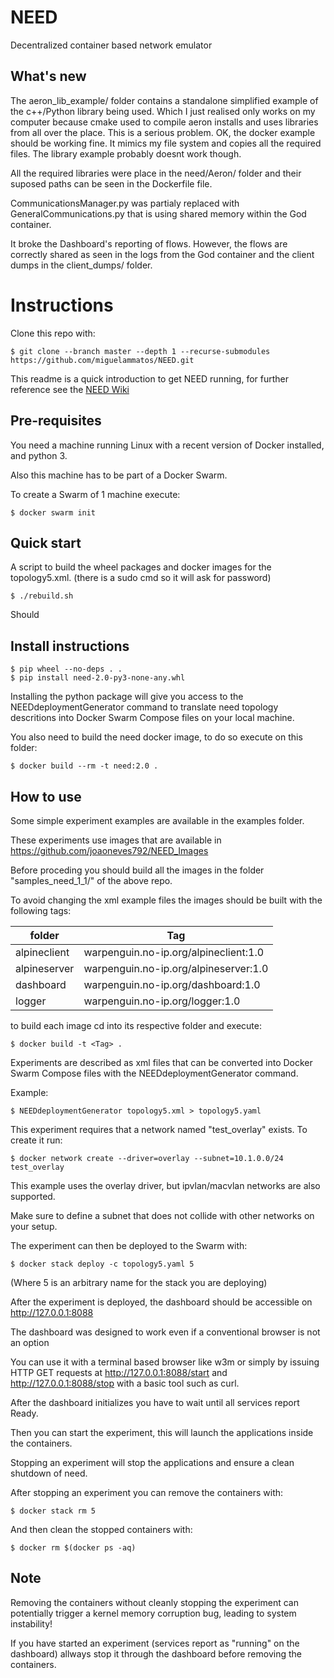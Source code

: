 # NEED
Decentralized container based network emulator


## What's new

The aeron_lib_example/ folder contains a standalone simplified example of the c++/Python library being used. 
Which I just realised only works on my computer because cmake used to compile aeron installs and uses libraries from all over the place. 
This is a serious problem. 
OK, the docker example should be working fine. It mimics my file system and copies all the required files. 
The library example probably doesnt work though. 

All the required libraries were place in the need/Aeron/ folder and their suposed paths can be seen in the Dockerfile file.

CommunicationsManager.py was partialy replaced with GeneralCommunications.py that is using shared memory within the God container.

It broke the Dashboard's reporting of flows. 
However, the flows are correctly shared as seen in the logs from the God container and the client dumps in the client_dumps/ folder.



# Instructions 

Clone this repo with:
```
$ git clone --branch master --depth 1 --recurse-submodules https://github.com/miguelammatos/NEED.git
```

This readme is a quick introduction to get NEED running, for further reference see the [NEED Wiki](https://github.com/miguelammatos/NEED/wiki)

## Pre-requisites
You need a machine running Linux with a recent version of Docker installed, and python 3.

Also this machine has to be part of a Docker Swarm.

To create a Swarm of 1 machine execute:
```
$ docker swarm init
```

## Quick start

A script to build the wheel packages and docker images for the topology5.xml. 
(there is a sudo cmd so it will ask for password)
```
$ ./rebuild.sh
```

Should 

## Install instructions
```
$ pip wheel --no-deps . .
$ pip install need-2.0-py3-none-any.whl
```
Installing the python package will give you access to the NEEDdeploymentGenerator command to translate need topology descritions into Docker Swarm Compose files on your local machine.

You also need to build the need docker image, to do so execute on this folder:
```
$ docker build --rm -t need:2.0 .
```

## How to use
Some simple experiment examples are available in the examples folder.

These experiments use images that are available in https://github.com/joaoneves792/NEED_Images

Before proceding you should build all the images in the folder "samples_need_1_1/" of the above repo.

To avoid changing the xml example files the images should be built with the following tags:

|folder|Tag|
|------|---|
|alpineclient|  warpenguin.no-ip.org/alpineclient:1.0 |
|alpineserver|  warpenguin.no-ip.org/alpineserver:1.0 |
|dashboard|     warpenguin.no-ip.org/dashboard:1.0 |
|logger|        warpenguin.no-ip.org/logger:1.0 |

to build each image cd into its respective folder and execute:
```
$ docker build -t <Tag> .
```

Experiments are described as xml files that can be converted into Docker Swarm Compose files with the NEEDdeploymentGenerator command.

Example:
```
$ NEEDdeploymentGenerator topology5.xml > topology5.yaml
```

This experiment requires that a network named "test_overlay" exists.
To create it run:
```
$ docker network create --driver=overlay --subnet=10.1.0.0/24 test_overlay
```

This example uses the overlay driver, but ipvlan/macvlan networks are also supported.

Make sure to define a subnet that does not collide with other networks on your setup.


The experiment can then be deployed to the Swarm with:
```
$ docker stack deploy -c topology5.yaml 5
```

(Where 5 is an arbitrary name for the stack you are deploying)

After the experiment is deployed, the dashboard should be accessible on http://127.0.0.1:8088

The dashboard was designed to work even if a conventional browser is not an option

You can use it with a terminal based browser like w3m or simply by issuing HTTP GET requests at http://127.0.0.1:8088/start
and http://127.0.0.1:8088/stop with a basic tool such as curl.

After the dashboard initializes you have to wait until all services report Ready.

Then you can start the experiment, this will launch the applications inside the containers.

Stopping an experiment will stop the applications and ensure a clean shutdown of need.

After stopping an experiment you can remove the containers with:
```
$ docker stack rm 5
```

And then clean the stopped containers with:
```
$ docker rm $(docker ps -aq)
```

## Note
Removing the containers without cleanly stopping the experiment can potentially trigger a kernel memory corruption bug, leading to system instability!

If you have started an experiment (services report as "running" on the dashboard) allways stop it through the dashboard before removing the containers.


